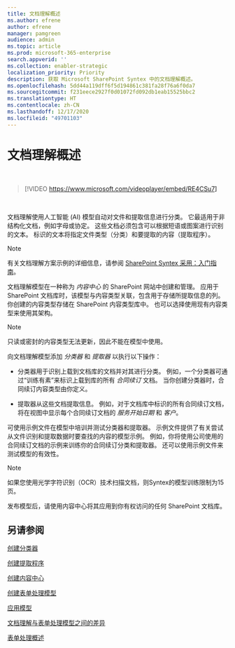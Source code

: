 ```yaml
---
title: 文档理解概述
ms.author: efrene
author: efrene
manager: pamgreen
audience: admin
ms.topic: article
ms.prod: microsoft-365-enterprise
search.appverid: ''
ms.collection: enabler-strategic
localization_priority: Priority
description: 获取 Microsoft SharePoint Syntex 中的文档理解概述。
ms.openlocfilehash: 5dd44a119dff6f5d194861c381fa28f76a6f0da7
ms.sourcegitcommit: f231eece2927f0d01072fd092db1eab15525bbc2
ms.translationtype: HT
ms.contentlocale: zh-CN
ms.lasthandoff: 12/17/2020
ms.locfileid: "49701103"
---
```

# <a name="document-understanding-overview"></a>文档理解概述


</br>

> [!VIDEO https://www.microsoft.com/videoplayer/embed/RE4CSu7] 

</br>

文档理解使用人工智能 (AI) 模型自动对文件和提取信息进行分类。 它最适用于非结构化文档，例如字母或协定。 这些文档必须包含可以根据短语或图案进行识别的文本。 标识的文本将指定文件类型（分类）和要提取的内容（提取程序）。

> [!NOTE]
> 有关文档理解方案示例的详细信息，请参阅 [SharePoint Syntex 采用：入门指南](https://docs.microsoft.com/microsoft-365/contentunderstanding/adoption-getstarted#document-understanding-scenario-example)。

文档理解模型在一种称为 *内容中心* 的 SharePoint 网站中创建和管理。 应用于 SharePoint 文档库时，该模型与内容类型关联，包含用于存储所提取信息的列。 你创建的内容类型存储在 SharePoint 内容类型库中。 也可以选择使用现有内容类型来使用其架构。

> [!NOTE]
> 只读或密封的内容类型无法更新，因此不能在模型中使用。

向文档理解模型添加 *分类器* 和 *提取器* 以执行以下操作： 

- 分类器用于识别上载到文档库的文档并对其进行分类。 例如，一个分类器可通过“训练有素”来标识上载到库的所有 *合同续订* 文档。 当你创建分类器时，合同续订内容类型由你定义。

- 提取器从这些文档提取信息。 例如，对于文档库中标识的所有合同续订文档，将在视图中显示每个合同续订文档的 *服务开始日期* 和 *客户*。 

可使用示例文件在模型中培训并测试分类器和提取器。 示例文件提供了有关尝试从文件识别和提取数据时要查找的内容的模型示例。 例如，你将使用公司使用的合同续订文档的示例来训练你的合同续订分类和提取器。 还可以使用示例文件来测试模型的有效性。

> [!NOTE]
> 如果您使用光学字符识别（OCR）技术扫描文档，则Syntex的模型训练限制为15页。

发布模型后，请使用内容中心将其应用到你有权访问的任何 SharePoint 文档库。  

## <a name="see-also"></a>另请参阅
[创建分类器](create-a-classifier.md)

[创建提取程序](create-an-extractor.md)

[创建内容中心](create-a-content-center.md)

[创建表单处理模型](create-a-form-processing-model.md)

[应用模型](apply-a-model.md)   

[文档理解与表单处理模型之间的差异](difference-between-document-understanding-and-form-processing-model.md)
  
[表单处理概述](form-processing-overview.md)
